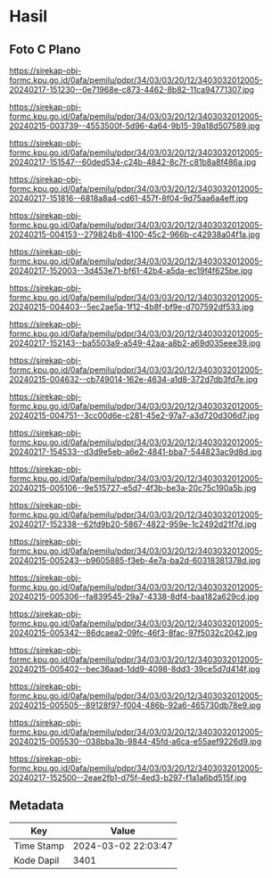# Hasil

## Foto C Plano

https://sirekap-obj-formc.kpu.go.id/0afa/pemilu/pdpr/34/03/03/20/12/3403032012005-20240217-151230--0e71968e-c873-4462-8b82-11ca94771307.jpg

https://sirekap-obj-formc.kpu.go.id/0afa/pemilu/pdpr/34/03/03/20/12/3403032012005-20240215-003739--4553500f-5d96-4a64-9b15-39a18d507589.jpg

https://sirekap-obj-formc.kpu.go.id/0afa/pemilu/pdpr/34/03/03/20/12/3403032012005-20240217-151547--60ded534-c24b-4842-8c7f-c81b8a8f486a.jpg

https://sirekap-obj-formc.kpu.go.id/0afa/pemilu/pdpr/34/03/03/20/12/3403032012005-20240217-151816--6818a8a4-cd61-457f-8f04-9d75aa6a4eff.jpg

https://sirekap-obj-formc.kpu.go.id/0afa/pemilu/pdpr/34/03/03/20/12/3403032012005-20240215-004153--279824b8-4100-45c2-966b-c42938a04f1a.jpg

https://sirekap-obj-formc.kpu.go.id/0afa/pemilu/pdpr/34/03/03/20/12/3403032012005-20240217-152003--3d453e71-bf61-42b4-a5da-ec19f4f625be.jpg

https://sirekap-obj-formc.kpu.go.id/0afa/pemilu/pdpr/34/03/03/20/12/3403032012005-20240215-004403--5ec2ae5a-1f12-4b8f-bf9e-d707592df533.jpg

https://sirekap-obj-formc.kpu.go.id/0afa/pemilu/pdpr/34/03/03/20/12/3403032012005-20240217-152143--ba5503a9-a549-42aa-a8b2-a69d035eee39.jpg

https://sirekap-obj-formc.kpu.go.id/0afa/pemilu/pdpr/34/03/03/20/12/3403032012005-20240215-004632--cb749014-162e-4634-a1d8-372d7db3fd7e.jpg

https://sirekap-obj-formc.kpu.go.id/0afa/pemilu/pdpr/34/03/03/20/12/3403032012005-20240215-004751--3cc00d6e-c281-45e2-97a7-a3d720d306d7.jpg

https://sirekap-obj-formc.kpu.go.id/0afa/pemilu/pdpr/34/03/03/20/12/3403032012005-20240217-154533--d3d9e5eb-a6e2-4841-bba7-544823ac9d8d.jpg

https://sirekap-obj-formc.kpu.go.id/0afa/pemilu/pdpr/34/03/03/20/12/3403032012005-20240215-005106--9e515727-e5d7-4f3b-be3a-20c75c190a5b.jpg

https://sirekap-obj-formc.kpu.go.id/0afa/pemilu/pdpr/34/03/03/20/12/3403032012005-20240217-152338--62fd9b20-5867-4822-959e-1c2492d21f7d.jpg

https://sirekap-obj-formc.kpu.go.id/0afa/pemilu/pdpr/34/03/03/20/12/3403032012005-20240215-005243--b9605885-f3eb-4e7a-ba2d-60318381378d.jpg

https://sirekap-obj-formc.kpu.go.id/0afa/pemilu/pdpr/34/03/03/20/12/3403032012005-20240215-005306--fa839545-29a7-4338-8df4-baa182a629cd.jpg

https://sirekap-obj-formc.kpu.go.id/0afa/pemilu/pdpr/34/03/03/20/12/3403032012005-20240215-005342--86dcaea2-09fc-46f3-8fac-97f5032c2042.jpg

https://sirekap-obj-formc.kpu.go.id/0afa/pemilu/pdpr/34/03/03/20/12/3403032012005-20240215-005402--bec36aad-1dd9-4098-8dd3-39ce5d7d414f.jpg

https://sirekap-obj-formc.kpu.go.id/0afa/pemilu/pdpr/34/03/03/20/12/3403032012005-20240215-005505--89128f97-f004-486b-92a6-465730db78e9.jpg

https://sirekap-obj-formc.kpu.go.id/0afa/pemilu/pdpr/34/03/03/20/12/3403032012005-20240215-005530--038bba3b-9844-45fd-a6ca-e55aef9226d9.jpg

https://sirekap-obj-formc.kpu.go.id/0afa/pemilu/pdpr/34/03/03/20/12/3403032012005-20240217-152500--2eae2fb1-d75f-4ed3-b297-f1a1a6bd515f.jpg


## Metadata

| Key        | Value               |
| ---------- | ------------------- |
| Time Stamp | 2024-03-02 22:03:47 |
| Kode Dapil | 3401                |



